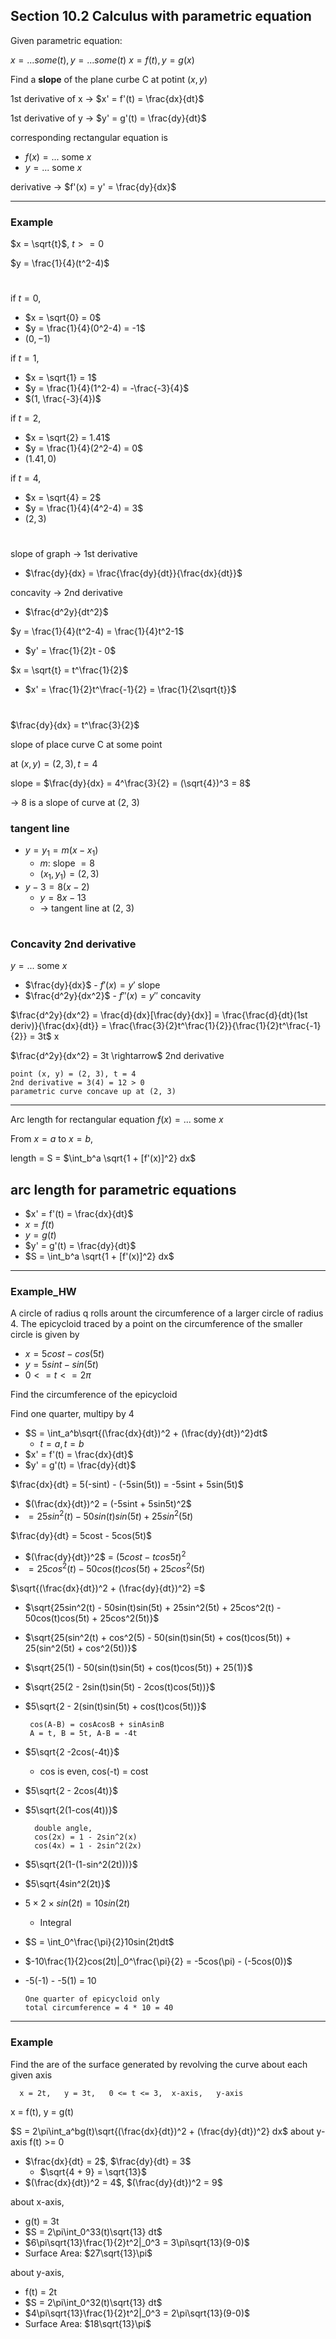 ## Section 10.2  Calculus with parametric equation ##

Given parametric equation:

$x = ...some (t), y = ...some(t)$
$x = f(t), y = g(x)$

Find a **slope** of the plane curbe C at potint $(x, y)$

1st derivative of x $\rightarrow$ $x' = f'(t) = \frac{dx}{dt}$

1st derivative of y $\rightarrow$ $y' = g'(t) = \frac{dy}{dt}$

corresponding rectangular equation is 
- $f(x) = ...$ some $x$
- $y = ...$ some $x$

derivative $\rightarrow$ $f'(x) = y' = \frac{dy}{dx}$
___
### Example ###
$x = \sqrt{t}$,  $t >= 0$

$y = \frac{1}{4}(t^2-4)$
#

if $t = 0$,
- $x = \sqrt{0} = 0$
- $y = \frac{1}{4}(0^2-4) = -1$
- $(0, -1)$

if $t = 1$,
- $x = \sqrt{1} = 1$
- $y = \frac{1}{4}(1^2-4) = -\frac{-3}{4}$
- $(1, \frac{-3}{4})$

if $t = 2$,
- $x = \sqrt{2} = 1.41$
- $y = \frac{1}{4}(2^2-4) = 0$
- $(1.41, 0)$

if $t = 4$,
- $x = \sqrt{4} = 2$
- $y = \frac{1}{4}(4^2-4) = 3$
- $(2, 3)$
#

slope of graph $\rightarrow$ 1st derivative

- $\frac{dy}{dx} = \frac{\frac{dy}{dt}}{\frac{dx}{dt}}$

concavity $\rightarrow$ 2nd derivative
- $\frac{d^2y}{dt^2}$

$y = \frac{1}{4}(t^2-4) = \frac{1}{4}t^2-1$
- $y'  = \frac{1}{2}t - 0$

$x = \sqrt{t} = t^\frac{1}{2}$
- $x' = \frac{1}{2}t^\frac{-1}{2} = \frac{1}{2\sqrt{t}}$
#
$\frac{dy}{dx} = t^\frac{3}{2}$

slope of place curve C at some point

at $(x, y) = (2, 3), t = 4$

slope = $\frac{dy}{dx} = 4^\frac{3}{2} = (\sqrt{4})^3 = 8$

$\rightarrow$ 8 is a slope of curve at (2, 3)

### tangent line ###
- $y = y_1 = m(x - x_1)$
  - $m$: slope $= 8$
  - $(x_1, y_1) = (2, 3)$
- $y - 3 = 8(x - 2)$
  - $y = 8x - 13$
  - $\rightarrow$ tangent line at (2, 3)
#

### Concavity 2nd derivative ###

$y = ...$ some $x$

- $\frac{dy}{dx}$ - $f'(x) = y'$ slope
- $\frac{d^2y}{dx^2}$ - $f''(x) = y''$ concavity

$\frac{d^2y}{dx^2} = \frac{d}{dx}[\frac{dy}{dx}] = \frac{\frac{d}{dt}(1st deriv)}{\frac{dx}{dt}} = \frac{\frac{3}{2}t^\frac{1}{2}}{\frac{1}{2}t^\frac{-1}{2}} = 3t$
x

$\frac{d^2y}{dx^2} = 3t \rightarrow$ 2nd derivative

    point (x, y) = (2, 3), t = 4
    2nd derivative = 3(4) = 12 > 0
    parametric curve concave up at (2, 3)

___
Arc length for rectangular equation $f(x) = ...$ some $x$

From $x = a$ to $x = b$,

length = S = $\int_b^a \sqrt{1 + [f'(x)]^2} dx$

## arc length for parametric equations 
- $x' = f'(t) = \frac{dx}{dt}$
- $x = f(t)$
- $y = g(t)$
- $y' = g'(t) = \frac{dy}{dt}$
- $S = \int_b^a \sqrt{1 + [f'(x)]^2} dx$
___
### Example_HW

A circle of radius q rolls arount the circumference of a larger circle of radius 4. The epicycloid traced  by a point on the circumference of the smaller circle is given by 
- $x = 5cost - cos(5t)$
- $y= 5sint - sin(5t)$
- $0 <= t <= 2\pi$

Find the circumference of the epicycloid

Find one quarter, multipy by 4
- $S = \int_a^b\sqrt{(\frac{dx}{dt})^2 + (\frac{dy}{dt})^2}dt$
  - $t = a, t = b$
- $x' = f'(t) = \frac{dx}{dt}$
- $y' = g'(t) = \frac{dy}{dt}$

$\frac{dx}{dt} = 5(-sint) - (-5sin(5t)) = -5sint + 5sin(5t)$
- $(\frac{dx}{dt})^2 = (-5sint + 5sin5t)^2$
- $= 25sin^2(t) - 50sin(t)sin(5t) + 25sin^2(5t)$

$\frac{dy}{dt} = 5cost - 5cos(5t)$
- $(\frac{dy}{dt})^2$ = $(5cost - tcos5t)^2$
- $= 25cos^2(t) - 50cos(t)cos(5t) + 25cos^2(5t)$

$\sqrt{(\frac{dx}{dt})^2 + (\frac{dy}{dt})^2} =$
 - $\sqrt{25sin^2(t) - 50sin(t)sin(5t) + 25sin^2(5t) + 25cos^2(t) - 50cos(t)cos(5t) + 25cos^2(5t)}$
 - $\sqrt{25(sin^2(t) + cos^2(5) - 50(sin(t)sin(5t) + cos(t)cos(5t)) + 25(sin^2(5t) + cos^2(5t))}$
 - $\sqrt{25(1) - 50(sin(t)sin(5t) + cos(t)cos(5t)) + 25(1)}$
 - $\sqrt{25(2 - 2sin(t)sin(5t) - 2cos(t)cos(5t))}$
 - $5\sqrt{2 - 2(sin(t)sin(5t) + cos(t)cos(5t))}$

        cos(A-B) = cosAcosB + sinAsinB
        A = t, B = 5t, A-B = -4t

- $5\sqrt{2 -2cos(-4t)}$
  - cos is even, cos(-t) = cost
- $5\sqrt{2 - 2cos(4t)}$
- $5\sqrt{2(1-cos(4t))}$
        
        double angle,
        cos(2x) = 1 - 2sin^2(x)
        cos(4x) = 1 - 2sin^2(2x)

- $5\sqrt{2(1-(1-sin^2(2t)))}$
- $5\sqrt{4sin^2(2t)}$
- $5 \times 2 \times sin(2t) = 10sin(2t)$
  - Integral
- $S = \int_0^\frac{\pi}{2}10sin(2t)dt$
- $-10\frac{1}{2}cos(2t)|_0^\frac{\pi}{2} = -5cos(\pi) - (-5cos(0))$
- -5(-1) - -5(1) = 10

      One quarter of epicycloid only
      total circumference = 4 * 10 = 40
____
### Example
Find the are of the surface generated by revolving the curve about each given axis

      x = 2t,   y = 3t,   0 <= t <= 3,  x-axis,   y-axis

x = f(t), y = g(t)

$S = 2\pi\int_a^bg(t)\sqrt{(\frac{dx}{dt})^2 + (\frac{dy}{dt})^2} dx$ 
about y-axis  f(t) >= 0

- $\frac{dx}{dt} = 2$, $\frac{dy}{dt} = 3$
  - $\sqrt{4 + 9} = \sqrt{13}$
- $(\frac{dx}{dt})^2 = 4$, $(\frac{dy}{dt})^2 = 9$

about x-axis,
- g(t) = 3t
- $S = 2\pi\int_0^33(t)\sqrt{13} dt$
- $6\pi\sqrt{13}\frac{1}{2}t^2|_0^3 = 3\pi\sqrt{13}(9-0)$
- Surface Area: $27\sqrt{13}\pi$

about y-axis,
- f(t) = 2t
- $S = 2\pi\int_0^32(t)\sqrt{13} dt$
- $4\pi\sqrt{13}\frac{1}{2}t^2|_0^3 = 2\pi\sqrt{13}(9-0)$
- Surface Area: $18\sqrt{13}\pi$